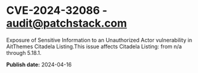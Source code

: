 # CVE-2024-32086 - audit@patchstack.com

Exposure of Sensitive Information to an Unauthorized Actor vulnerability in AitThemes Citadela Listing.This issue affects Citadela Listing: from n/a through 5.18.1.



**Publish date:** 2024-04-16
